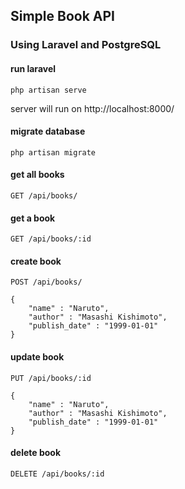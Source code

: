 ## Simple Book API
### Using Laravel and PostgreSQL

#### run laravel

```
php artisan serve
```

server will run on http://localhost:8000/

#### migrate database

```
php artisan migrate
```

#### get all books

```http
GET /api/books/
```

#### get a book

```http
GET /api/books/:id
```

#### create book

```http
POST /api/books/

{
    "name" : "Naruto",
    "author" : "Masashi Kishimoto",
    "publish_date" : "1999-01-01"
}
```

#### update book

```http
PUT /api/books/:id

{
    "name" : "Naruto",
    "author" : "Masashi Kishimoto",
    "publish_date" : "1999-01-01"
}
```

#### delete book

```http
DELETE /api/books/:id
```
